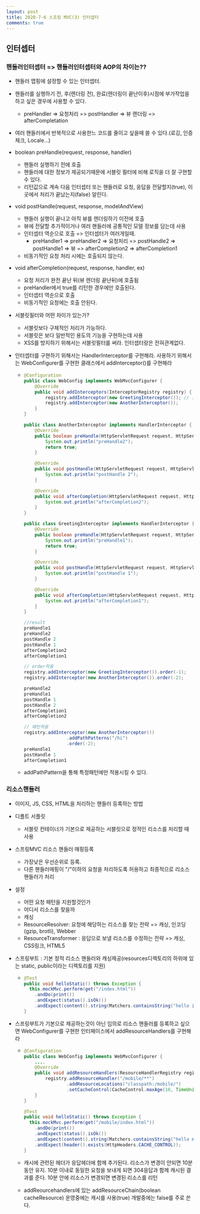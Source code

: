 ```yaml
---
layout: post
title: 2020-7-6 스프링 MVC(3) 인터셉터
comments: true
---
```

## 인터셉터

### 핸들러인터셉터 => 핸들러인터셉터와 AOP의 차이는??

- 핸들러 맵핑에 설정할 수 있는 인터셉터.

- 핸들러를 실행하기 전, 후(렌더링 전), 완료(렌더링이 끝난이후)시점에 부가작업을 하고 싶은 경우에 사용할 수 있다.

  - preHandler => 요청처리 => postHandler => 뷰 랜더링 => afterCompletation

- 여러 핸들러에서 반복적으로 사용한느 코드를 줄이고 싶을때 쓸 수 있다.(로깅, 인증 체크, Locale...)

- boolean preHandle(request, response, handler)

  - 핸들러 실행하기 전에 호출
  - 핸들러에 대한 정보가 제공되기때문에 서블릿 필터에 비해 로직을 더 잘 구현할 수 있다.
  - 리턴값으로 계속 다음 인터셉터 또는 핸들러로 요청, 응답을 전달할지(true), 이곳에서 처리가 끝났는지(false) 알린다.

- void postHandle(request, response, modelAndView)

  - 핸들러 실행이 끝나고 아직 뷰를 렌더링하기 이전에 호출
  - 뷰에 전달할 추가적이거나 여러 핸들러에 공통적인 모델 정보를 담는데 사용
  - 인터셉터 역순으로 호출 => 인터셉터가 여러개일때.
    - preHandler1 => preHandler2 => 요청처리 => postHandle2 => postHandle1 => 뷰 => afterCompletion2 => afterCompletion1
  - 비동기적인 요청 처리 시에는 호출되지 않는다.

- void afterCompletion(request, response, handler, ex)

  - 요청 처리가 완전 끝난 뒤(뷰 렌더링 끝난뒤)에 호출됨
  - preHandler에서 true를 리턴한 경우에만 호출된다.
  - 인터셉터 역순으로 호출
  - 비동기적인 요청에는 호출 안된다.

- 서블릿필터와 어떤 차이가 있는가?

  - 서블릿보다 구체적인 처리가 가능하다.
  - 서블릿은 보다 일반적인 용도의 기능을 구현하는데 사용
  - XSS를 방지하기 위해서는 서블릿필터를 써라. 인터셉터랑은 전혀관계없다.

- 인터셉터를 구현하기 위해서는 HandlerInterceptor를 구현해라. 사용하기 위해서는 WebConfigurer를 구현한 클래스에서 addInterceptor()를 구현해라

  - ```java
    @Configuration
    public class WebConfig implements WebMvcConfigurer {
        @Override
        public void addInterceptors(InterceptorRegistry registry) {
            registry.addInterceptor(new GreetingInterceptor()); // .order(value)를 통해 순서를 정할 수 있다. order는 음수일수록 순위가 높다.
            registry.addInterceptor(new AnotherInterceptor());
        }
    }

    public class AnotherInterceptor implements HandlerInterceptor {
        @Override
        public boolean preHandle(HttpServletRequest request, HttpServletResponse response, Object handler) throws Exception {
            System.out.println("preHandle2");
            return true;
        }

        @Override
        public void postHandle(HttpServletRequest request, HttpServletResponse response, Object handler, ModelAndView modelAndView) throws Exception {
            System.out.println("postHandle 2");
        }

        @Override
        public void afterCompletion(HttpServletRequest request, HttpServletResponse response, Object handler, Exception ex) throws Exception {
            System.out.println("afterCompletion2");
        }
    }

    public class GreetingInterceptor implements HandlerInterceptor {
        @Override
        public boolean preHandle(HttpServletRequest request, HttpServletResponse response, Object handler) throws Exception {
            System.out.println("preHandle1");
            return true;
        }

        @Override
        public void postHandle(HttpServletRequest request, HttpServletResponse response, Object handler, ModelAndView modelAndView) throws Exception {
            System.out.println("postHandle 1");
        }

        @Override
        public void afterCompletion(HttpServletRequest request, HttpServletResponse response, Object handler, Exception ex) throws Exception {
            System.out.println("afterCompletion1");
        }
    }

    //result
    preHandle1
    preHandle2
    postHandle 2
    postHandle 1
    afterCompletion2
    afterCompletion1

    // order적용
    registry.addInterceptor(new GreetingInterceptor()).order(-1);
    registry.addInterceptor(new AnotherInterceptor()).order(-2);

    preHandle2
    preHandle1
    postHandle 1
    postHandle 2
    afterCompletion1
    afterCompletion2

    // 패턴적용
    registry.addInterceptor(new AnotherInterceptor())
                    .addPathPatterns("/hi")
                    .order(-2);
    preHandle1
    postHandle 1
    afterCompletion1
    ```

  - addPathPattern을 통해 특정패턴에만 적용시킬 수 있다.



### 리소스핸들러

- 이미지, JS, CSS, HTML을 처리하는 핸들러 등록하는 방법

- 디폴트 서플릿

  - 서블릿 컨테이너가 기본으로 제공하는 서블릿으로 정적인 리소스를 처리할 때 사용

- 스프링MVC 리소스 핸들러 매핑등록

  - 가장낮은 우선순위로 등록.
  - 다른 핸들러매핑이 "/"이하의 요청을 처리하도록 허용하고 최종적으로 리소스핸들러가 처리

- 설정

  - 어떤 요청 패턴을 지원할것인가
  - 어디서 리소스를 찾을까
  - 캐싱
  - ResourceResolver: 요청에 해당하는 리소스를 찾는 전략 => 캐싱, 인코딩(gzip, brotli), Webber
  - ResourceTransformer : 응답으로 보낼 리소스를 수정하는 전략 => 캐싱, CSS링크, HTML5

- 스프링부트 : 기본 정적 리소스 핸들러와 캐싱제공(resources디렉토리의 하위에 있는 static, public이라는 디렉토리를 지원)

  - ```java
    @Test
    public void helloStatic() throws Exception {
      this.mockMvc.perform(get("/index.html"))
        .andDo(print())
        .andExpect(status().isOk())
        .andExpect(content().string(Matchers.containsString("hello index")));
    }
    ```

- 스프링부트가 기본으로 제공하는것이 아닌 임의로 리소스 핸들러를 등록하고 싶으면 WebConfigurer를 구현한 인터페이스에서 addResourceHandlers를 구현해라

  - ```java
    @Configuration
    public class WebConfig implements WebMvcConfigurer {
      	....
        @Override
        public void addResourceHandlers(ResourceHandlerRegistry registry) {
            registry.addResourceHandler("/mobile/**")
                    .addResourceLocations("classpath:/mobile/")
                    .setCacheControl(CacheControl.maxAge(10, TimeUnit.MINUTES));
        }
    }

    @Test
    public void helloStatic() throws Exception {
      this.mockMvc.perform(get("/mobile/index.html"))
        .andDo(print())
        .andExpect(status().isOk())
        .andExpect(content().string(Matchers.containsString("hello mobile")))
        .andExpect(header().exists(HttpHeaders.CACHE_CONTROL));
    }
    ```

  - 캐시에 관련된 헤더가 응답헤더에 함께 추가된다. 리소스가 변경이 안되면 10분동안 유지. 10분 이내로 동일한 요청을 보내게 되면 304응답과 함께 캐시된 결과를 준다. 10분 안에 리소스가 변경되면 변경된 리소스를 리턴

  - addReourcehandlers에 있는 addResourceChain(boolean cacheResource) 운영중에는 캐시를 사용(true) 개발중에는 false를 주로 쓴다.

